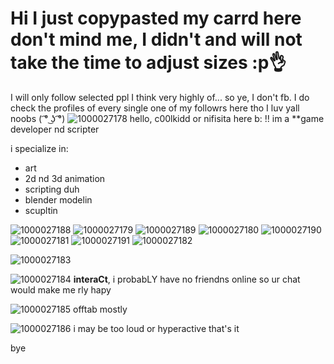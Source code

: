 # Hi I just copypasted my carrd here don't mind me, I didn't and will not take the time to adjust sizes :p👌 
I will only follow selected ppl I think very highly of... so ye, I don't fb. I do check the profiles of every single one of my followrs here tho I luv yall noobs (⁠ ͡⁠°⁠ ͜⁠ʖ⁠ ͡⁠°⁠)
![1000027178](https://github.com/user-attachments/assets/6cb9e4c3-aa51-4754-a720-8a58294d1b6e)
hello, c00lkidd or nifisita here b: !!
im a **game developer nd scripter

i specialize in:
* art
* 2d nd 3d animation
* scripting duh
* blender modelin
* scupltin

![1000027188](https://github.com/user-attachments/assets/777943bc-9113-44cb-a800-ad965079d4b2)
![1000027179](https://github.com/user-attachments/assets/6bbbccb0-dda6-4ef8-aaf1-25fb6cee44f1)
![1000027189](https://github.com/user-attachments/assets/89b8f0f7-6e07-413d-8317-9f933d9a95ce)
![1000027180](https://github.com/user-attachments/assets/0fd3f7a2-b86e-4012-b9ea-4eb9650261d7)
![1000027190](https://github.com/user-attachments/assets/5e1931b5-f60a-486e-ba56-822abdb47838)
![1000027181](https://github.com/user-attachments/assets/760546e7-1528-49be-a8bc-cee97d215c14)
![1000027191](https://github.com/user-attachments/assets/33b3581f-26b0-4434-88c3-6d669589ce11)
![1000027182](https://github.com/user-attachments/assets/d5f5cf2d-5006-4e32-91d2-ce738acbf174)


![1000027183](https://github.com/user-attachments/assets/dc972f48-4437-4b73-a652-959e95d5a0be)

![1000027184](https://github.com/user-attachments/assets/95a601db-f488-4fc9-aa3f-82fdc5bcbd3f)
**interaCt**, i probabLY have no friendns online so ur chat would make me rly hapy

![1000027185](https://github.com/user-attachments/assets/9380d99d-d94c-4c36-9e16-1f6050853b79)
offtab mostly

![1000027186](https://github.com/user-attachments/assets/c888d00f-ec28-44c8-921a-c471c69c8a79)
i may be too loud or hyperactive that's it

bye
